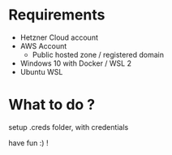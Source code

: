 # Requirements
- Hetzner Cloud account
- AWS Account
    - Public hosted zone / registered domain 
- Windows 10 with Docker / WSL 2
- Ubuntu WSL 

# What to do ?
setup .creds folder, with credentials

have fun :) !